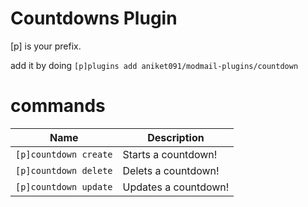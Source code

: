 # Countdowns Plugin

[p] is your prefix.

add it by doing `[p]plugins add aniket091/modmail-plugins/countdown`

# commands

| Name           | Description                                              |
| ------------   | ----------------                                         |
| `[p]countdown create`     | Starts a countdown!                            |
| `[p]countdown delete`    |  Delets a countdown!                            |
| `[p]countdown update`    |  Updates a countdown!                           |

